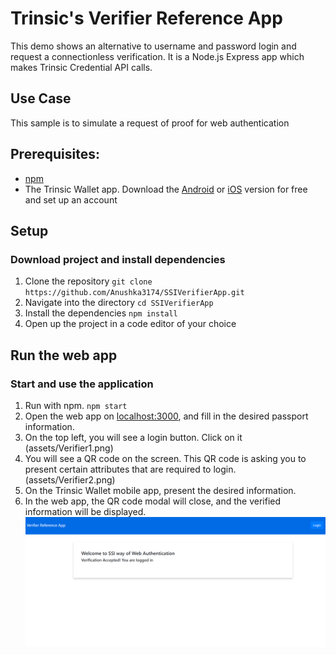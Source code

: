 # Trinsic's Verifier Reference App
This demo shows an alternative to username and password login and request a connectionless verification.
It is a Node.js Express app which makes Trinsic Credential API calls.

## Use Case
This sample is to simulate a request of proof for web authentication

## Prerequisites:
- [npm](https://www.npmjs.com/get-npm)
- The Trinsic Wallet app. Download the [Android](https://play.google.com/store/apps/details?id=id.streetcred.apps.mobile) or [iOS](https://apps.apple.com/us/app/trinsic-wallet/id1475160728) version for free and set up an account

## Setup

### Download project and install dependencies
 1. Clone the repository
 `git clone https://github.com/Anushka3174/SSIVerifierApp.git`
 2. Navigate into the directory
 `cd SSIVerifierApp`
 3. Install the dependencies
 `npm install`
 4. Open up the project in a code editor of your choice



## Run the web app

### Start and use the application
1. Run with npm.
`npm start`
2. Open the web app on <a href="http://localhost:3000" target="_blank">localhost:3000</a>, and fill in the desired passport information.
3. On the top left, you will see a login button. Click on it (assets/Verifier1.png)
4. You will see a QR code on the screen. This QR code is asking you to present certain attributes that are required to login.
(assets/Verifier2.png)
7. On the Trinsic Wallet mobile app, present the desired information.
8. In the web app, the QR code modal will close, and the verified information will be displayed.
![verification accepted](assets/Verifier3.png)


